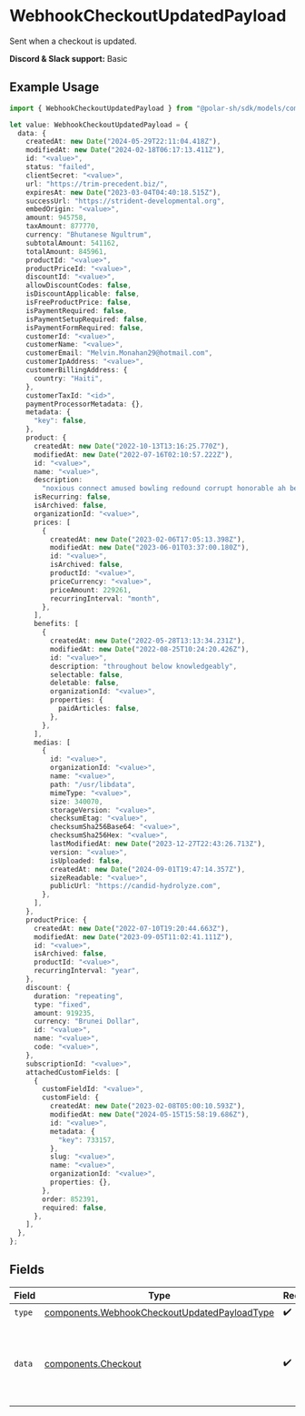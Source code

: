 # WebhookCheckoutUpdatedPayload

Sent when a checkout is updated.

**Discord & Slack support:** Basic

## Example Usage

```typescript
import { WebhookCheckoutUpdatedPayload } from "@polar-sh/sdk/models/components";

let value: WebhookCheckoutUpdatedPayload = {
  data: {
    createdAt: new Date("2024-05-29T22:11:04.418Z"),
    modifiedAt: new Date("2024-02-18T06:17:13.411Z"),
    id: "<value>",
    status: "failed",
    clientSecret: "<value>",
    url: "https://trim-precedent.biz/",
    expiresAt: new Date("2023-03-04T04:40:18.515Z"),
    successUrl: "https://strident-developmental.org",
    embedOrigin: "<value>",
    amount: 945758,
    taxAmount: 877770,
    currency: "Bhutanese Ngultrum",
    subtotalAmount: 541162,
    totalAmount: 845961,
    productId: "<value>",
    productPriceId: "<value>",
    discountId: "<value>",
    allowDiscountCodes: false,
    isDiscountApplicable: false,
    isFreeProductPrice: false,
    isPaymentRequired: false,
    isPaymentSetupRequired: false,
    isPaymentFormRequired: false,
    customerId: "<value>",
    customerName: "<value>",
    customerEmail: "Melvin.Monahan29@hotmail.com",
    customerIpAddress: "<value>",
    customerBillingAddress: {
      country: "Haiti",
    },
    customerTaxId: "<id>",
    paymentProcessorMetadata: {},
    metadata: {
      "key": false,
    },
    product: {
      createdAt: new Date("2022-10-13T13:16:25.770Z"),
      modifiedAt: new Date("2022-07-16T02:10:57.222Z"),
      id: "<value>",
      name: "<value>",
      description:
        "noxious connect amused bowling redound corrupt honorable ah before",
      isRecurring: false,
      isArchived: false,
      organizationId: "<value>",
      prices: [
        {
          createdAt: new Date("2023-02-06T17:05:13.398Z"),
          modifiedAt: new Date("2023-06-01T03:37:00.180Z"),
          id: "<value>",
          isArchived: false,
          productId: "<value>",
          priceCurrency: "<value>",
          priceAmount: 229261,
          recurringInterval: "month",
        },
      ],
      benefits: [
        {
          createdAt: new Date("2022-05-28T13:13:34.231Z"),
          modifiedAt: new Date("2022-08-25T10:24:20.426Z"),
          id: "<value>",
          description: "throughout below knowledgeably",
          selectable: false,
          deletable: false,
          organizationId: "<value>",
          properties: {
            paidArticles: false,
          },
        },
      ],
      medias: [
        {
          id: "<value>",
          organizationId: "<value>",
          name: "<value>",
          path: "/usr/libdata",
          mimeType: "<value>",
          size: 340070,
          storageVersion: "<value>",
          checksumEtag: "<value>",
          checksumSha256Base64: "<value>",
          checksumSha256Hex: "<value>",
          lastModifiedAt: new Date("2023-12-27T22:43:26.713Z"),
          version: "<value>",
          isUploaded: false,
          createdAt: new Date("2024-09-01T19:47:14.357Z"),
          sizeReadable: "<value>",
          publicUrl: "https://candid-hydrolyze.com",
        },
      ],
    },
    productPrice: {
      createdAt: new Date("2022-07-10T19:20:44.663Z"),
      modifiedAt: new Date("2023-09-05T11:02:41.111Z"),
      id: "<value>",
      isArchived: false,
      productId: "<value>",
      recurringInterval: "year",
    },
    discount: {
      duration: "repeating",
      type: "fixed",
      amount: 919235,
      currency: "Brunei Dollar",
      id: "<value>",
      name: "<value>",
      code: "<value>",
    },
    subscriptionId: "<value>",
    attachedCustomFields: [
      {
        customFieldId: "<value>",
        customField: {
          createdAt: new Date("2023-02-08T05:00:10.593Z"),
          modifiedAt: new Date("2024-05-15T15:58:19.686Z"),
          id: "<value>",
          metadata: {
            "key": 733157,
          },
          slug: "<value>",
          name: "<value>",
          organizationId: "<value>",
          properties: {},
        },
        order: 852391,
        required: false,
      },
    ],
  },
};
```

## Fields

| Field                                                                                                        | Type                                                                                                         | Required                                                                                                     | Description                                                                                                  |
| ------------------------------------------------------------------------------------------------------------ | ------------------------------------------------------------------------------------------------------------ | ------------------------------------------------------------------------------------------------------------ | ------------------------------------------------------------------------------------------------------------ |
| `type`                                                                                                       | [components.WebhookCheckoutUpdatedPayloadType](../../models/components/webhookcheckoutupdatedpayloadtype.md) | :heavy_check_mark:                                                                                           | N/A                                                                                                          |
| `data`                                                                                                       | [components.Checkout](../../models/components/checkout.md)                                                   | :heavy_check_mark:                                                                                           | Checkout session data retrieved using an access token.                                                       |